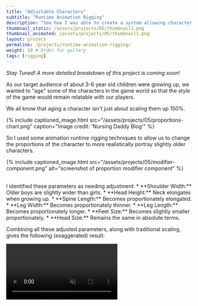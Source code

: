 ```yaml
---
title: "Adjustable Characters"
subtitle: "Runtime Animation Rigging"
description: "See how I was able to create a system allowing character proportions to change at runtime."
thumbnail_static: /assets/projects/05/thumbnail1.png
thumbnail_animated: /assets/projects/05/thumbnail1.png
layout: project
permalink: /projects/runtime-animation-rigging/
weight: 50 # Order for gallery
tags: [rigging]
---
```


*Stay Tuned! A more detailed breakdown of this project is coming soon!*

As our target audience of about 3-6 year old children were growing up, we wanted to "age" some of the characters in the game world so that the style of the game would remain relatable with our players.

We all know that aging a character isn't just about scaling them up 150%.

{% include captioned_image.html src="/assets/projects/05/proportions-chart.png" caption="Image credit: 'Nursing Daddy Blog'" %}

So I used some animation runtime rigging techniques to allow us to change the proportions of the character to more realistically portray slightly older characters.

{% include captioned_image.html src="/assets/projects/05/modifier-component.png" alt="screenshot of proportion modifier component" %}

<br>
I identified these parameters as needing adjustment:
* **Shoulder Width:** Older boys are slightly wider than girls.
* **Head Height:** Neck elongates when growing up.
* **Spine Length:** Becomes proportionately elongated.
* **Leg Width:** Becomes proportionately thinner.
* **Leg Length:** Becomes proportionately longer.
* **Feet Size:** Becomes slightly smaller proportionately.
* **Head Size:** Remains the same in absolute terms.

Combining all these adjusted parameters, along with traditional scaling, gives the following (exaggerated) result:

<div class="video-wrapper">
  <video autoplay loop muted playsinline>
    <source src="/assets/projects/05/aging-demo.mp4" type="video/mp4">
  </video>
</div>

